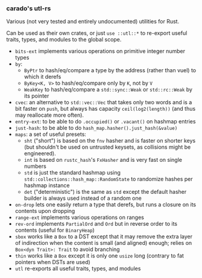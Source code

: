 ### carado's utl-rs

Various (not very tested and entirely undocumented) utilities for Rust.

Can be used as their own crates, or just `use ::utl::*` to re-export useful traits, types, and modules to the global scope.

* `bits-ext` implements various operations on primitive integer number types
* `by`:
	* `ByPtr` to hash/eq/compare a type by the address (rather than vuel) to which it derefs
	* `ByKey<K, V>` to hash/eq/compare only by `K`, not by `V`
	* `WeakKey` to hash/eq/compare a `std::sync::Weak` or `std::rc::Weak` by its pointer
* `cvec`: an alternative to `std::vec::Vec` that takes only two words and is a bit faster on `push`, but always has capacity `ceil(log2(length))` (and thus may reallocate more often).
* `entry-ext`: to be able to do `.occupied()` or `.vacant()` on hashmap entries
* `just-hash`: to be able to do `hash_map.hasher().just_hash(&value)`
* `maps`: a set of useful presets:
	* `sht` ("short") is based on the `fnv` hasher and is faster on shorter keys (but shouldn't be used on untrusted keysets, as collisions might be engineered).
	* `int` is based on `rustc_hash`'s `FxHasher` and is very fast on single numbers
	* `std` is just the standard hashmap using `std::collections::hash_map::RandomState` to randomize hashes per hashmap instance
	* `det` ("deterministic") is the same as `std` except the default hasher builder is always used instead of a random one
* `on-drop` lets one easily return a type that derefs, but runs a closure on its contents upon dropping
* `range-ext` implements various operations on ranges
* `rev-ord` implements `PartialOrd` and `Ord` but in reverse order to its contents (useful for `BinaryHeap`)
* `sbox` works like a `Box` to a DST except that it may remove the extra layer of indirection when the content is small (and aligned) enough; relies on `Box<dyn Trait>: Trait` to avoid branching
* `thin` works like a `Box` except it is only one `usize` long (contrary to fat pointers when DSTs are used)
* `utl` re-exports all useful traits, types, and modules

